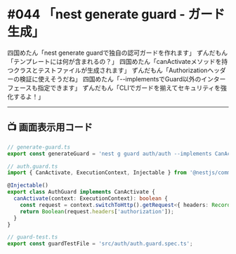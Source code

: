 # #044 「nest generate guard - ガード生成」

四国めたん「nest generate guardで独自の認可ガードを作れます」
ずんだもん「テンプレートには何が含まれるの？」
四国めたん「canActivateメソッドを持つクラスとテストファイルが生成されます」
ずんだもん「Authorizationヘッダーの検証に使えそうだね」
四国めたん「--implementsでGuard以外のインターフェースも指定できます」
ずんだもん「CLIでガードを揃えてセキュリティを強化するよ！」

---

## 📺 画面表示用コード

```typescript
// generate-guard.ts
export const generateGuard = 'nest g guard auth/auth --implements CanActivate';

// auth.guard.ts
import { CanActivate, ExecutionContext, Injectable } from '@nestjs/common';

@Injectable()
export class AuthGuard implements CanActivate {
  canActivate(context: ExecutionContext): boolean {
    const request = context.switchToHttp().getRequest<{ headers: Record<string, string> }>();
    return Boolean(request.headers['authorization']);
  }
}

// guard-test.ts
export const guardTestFile = 'src/auth/auth.guard.spec.ts';
```
